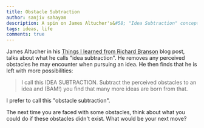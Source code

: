 ```yaml
---
title: Obstacle Subtraction
author: sanjiv sahayam
description: A spin on James Altucher's&#58; "Idea Subtraction" concept.
tags: ideas, life
comments: true
---
```


James Altucher in his [Things I learned from Richard Branson](http://www.jamesaltucher.com/2015/02/10-things-i-learn-from-richard-branson) blog post, talks about what he calls "idea subtraction". He removes any perceived obstacles he may encounter when pursuing an idea. He then finds that he is left with more possibilities:

> I call this IDEA SUBTRACTION. Subtract the perceived obstacles to an idea and (BAM!) you find that many more ideas are born from that.

I prefer to call this "obstacle subtraction".

The next time you are faced with some obstacles, think about what you could do if these obstacles didn't exist. What would be your next move?
